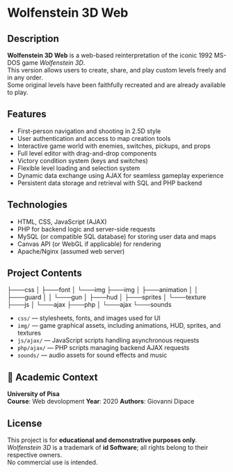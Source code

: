 # Wolfenstein 3D Web

## Description

**Wolfenstein 3D Web** is a web-based reinterpretation of the iconic 1992 MS-DOS game *Wolfenstein 3D*.  
This version allows users to create, share, and play custom levels freely and in any order.  
Some original levels have been faithfully recreated and are already available to play.

## Features

- First-person navigation and shooting in 2.5D style  
- User authentication and access to map creation tools  
- Interactive game world with enemies, switches, pickups, and props  
- Full level editor with drag-and-drop components  
- Victory condition system (keys and switches)  
- Flexible level loading and selection system  
- Dynamic data exchange using AJAX for seamless gameplay experience  
- Persistent data storage and retrieval with SQL and PHP backend  

## Technologies

- HTML, CSS, JavaScript (AJAX)  
- PHP for backend logic and server-side requests  
- MySQL (or compatible SQL database) for storing user data and maps  
- Canvas API (or WebGL if applicable) for rendering  
- Apache/Nginx (assumed web server)  

## Project Contents

├───css
│ ├───font
│ └───img
├───img
│ ├───animation
│ │ ├───guard
│ │ └───gun
│ ├───hud
│ ├───sprites
│ └───texture
├───js
│ └───ajax
├───php
│ └───ajax
└───sounds

- `css/` — stylesheets, fonts, and images used for UI  
- `img/` — game graphical assets, including animations, HUD, sprites, and textures  
- `js/ajax/` — JavaScript scripts handling asynchronous requests  
- `php/ajax/` — PHP scripts managing backend AJAX requests  
- `sounds/` — audio assets for sound effects and music  

## 🏫 Academic Context

**University of Pisa**  
**Course**: Web devolopment
**Year**: 2020
**Authors**: Giovanni Dipace
## License

This project is for **educational and demonstrative purposes only**.  
*Wolfenstein 3D* is a trademark of **id Software**; all rights belong to their respective owners.  
No commercial use is intended.

